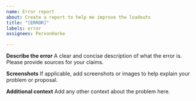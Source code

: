 ```yaml
---
name: Error report
about: Create a report to help me improve the loadouts
title: "[ERROR]"
labels: error
assignees: PervonHarke

---
```


**Describe the error**
A clear and concise description of what the error is. Please provide sources for your claims. 

**Screenshots**
If applicable, add screenshots or images to help explain your problem or proposal.

**Additional context**
Add any other context about the problem here.
